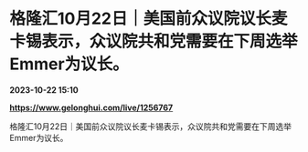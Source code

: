 # 格隆汇10月22日｜美国前众议院议长麦卡锡表示，众议院共和党需要在下周选举Emmer为议长。

**2023-10-22 15:10**

**https://www.gelonghui.com/live/1256767**

格隆汇10月22日｜美国前众议院议长麦卡锡表示，众议院共和党需要在下周选举Emmer为议长。